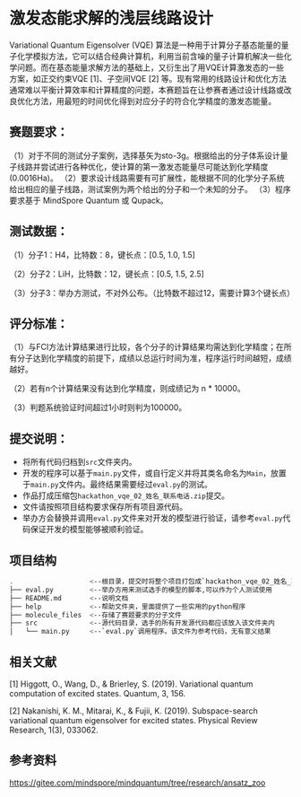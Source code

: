 # 激发态能求解的浅层线路设计

Variational Quantum Eigensolver (VQE) 算法是一种用于计算分子基态能量的量子化学模拟方法，它可以结合经典计算机，利用当前含噪的量子计算机解决一些化学问题。而在基态能量求解方法的基础上，又衍生出了用VQE计算激发态的一些方案，如正交约束VQE [1]、子空间VQE [2] 等。现有常用的线路设计和优化方法通常难以平衡计算效率和计算精度的问题，本赛题旨在让参赛者通过设计线路或改良优化方法，用最短的时间优化得到对应分子的符合化学精度的激发态能量。

## 赛题要求：

（1）对于不同的测试分子案例，选择基矢为sto-3g。根据给出的分子体系设计量子线路并尝试进行各种优化，使计算的第一激发态能量尽可能达到化学精度(0.0016Ha)。
（2）要求设计线路需要有可扩展性，能根据不同的化学分子系统给出相应的量子线路，测试案例为两个给出的分子和一个未知的分子。
（3）程序要求基于 MindSpore Quantum 或 Qupack。

## 测试数据：

（1）分子1：H4，比特数：8，键长点：[0.5, 1.0, 1.5]

（2）分子2：LiH，比特数：12，键长点：[0.5, 1.5, 2.5]

（3）分子3：举办方测试，不对外公布。（比特数不超过12，需要计算3个键长点）

## 评分标准：

（1）与FCI方法计算结果进行比较，各个分子的计算结果均需达到化学精度；在所有分子达到化学精度的前提下，成绩以总运行时间为准，程序运行时间越短，成绩越好。

（2）若有n个计算结果没有达到化学精度，则成绩记为 n * 10000。

（3）判题系统验证时间超过1小时则判为100000。

## 提交说明：

- 将所有代码归档到`src`文件夹内。
- 开发的程序可以基于`main.py`文件，或自行定义并将其类名命名为`Main`，放置于`main.py`文件内。最终结果需要经过`eval.py`的测试。
- 作品打成压缩包`hackathon_vqe_02_姓名_联系电话.zip`提交。
- 文件请按照项目结构要求保存所有项目源代码。
- 举办方会替换并调用`eval.py`文件来对开发的模型进行验证，请参考`eval.py`代码保证开发的模型能够被顺利验证。

## 项目结构

```bash
.   				<--根目录，提交时将整个项目打包成`hackathon_vqe_02_姓名_联系电话.zip`
├── eval.py			<--举办方用来测试选手的模型的脚本,可以作为个人测试使用
├── README.md		<--说明文档
├── help		    <--帮助文件夹，里面提供了一些实用的python程序
├── molecule_files	<--存储了赛题要求的分子文件
├── src				<--源代码目录，选手的所有开发源代码都应该放入该文件夹内
│   └── main.py		<--`eval.py`调用程序。该文件为参考代码，无有意义结果

```

## 相关文献

[1] Higgott, O., Wang, D., & Brierley, S. (2019). Variational quantum computation of excited states. Quantum, 3, 156.

[2] Nakanishi, K. M., Mitarai, K., & Fujii, K. (2019). Subspace-search variational quantum eigensolver for excited states. Physical Review Research, 1(3), 033062.

## 参考资料

https://gitee.com/mindspore/mindquantum/tree/research/ansatz_zoo